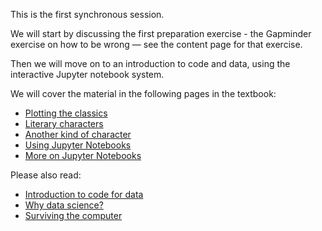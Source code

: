 This is the first synchronous session.

We will start by discussing the first preparation exercise - the Gapminder
exercise on how to be wrong — see the content page for that exercise.

Then we will move on to an introduction to code and data, using the interactive
Jupyter notebook system.


We will cover the material in the following pages in the textbook:

* [Plotting the classics](https://lisds.github.io/textbook/intro/Plotting_the_Classics.html)
* [Literary characters](https://lisds.github.io/textbook/intro/Literary_Characters.html)
* [Another kind of character](https://lisds.github.io/textbook/intro/Another_Kind_Of_Character.html)
* [Using Jupyter Notebooks](https://lisds.github.io/textbook/intro/using_jupyter.html)
* [More on Jupyter Notebooks](https://lisds.github.io/textbook/intro/more_on_jupyter.html)

Please also read:

* [Introduction to code for data](https://lisds.github.io/textbook/intro.html)
* [Why data
  science?](https://lisds.github.io/textbook/intro/why-data-science.html)
* [Surviving the computer](https://lisds.github.io/textbook/intro/surviving_computers.html)
